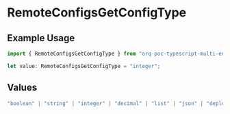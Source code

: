 # RemoteConfigsGetConfigType

## Example Usage

```typescript
import { RemoteConfigsGetConfigType } from "orq-poc-typescript-multi-env-version/models/operations";

let value: RemoteConfigsGetConfigType = "integer";
```

## Values

```typescript
"boolean" | "string" | "integer" | "decimal" | "list" | "json" | "deployment"
```